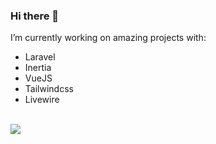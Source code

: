 ### Hi there 👋

I’m currently working on amazing projects with:

- Laravel
- Inertia
- VueJS
- Tailwindcss
- Livewire

<br>

<img src="https://skillicons.dev/icons?i=git,html,css,tailwindcss,js,vuejs,vite,php,laravel,go,mysql,linux,aws" />
